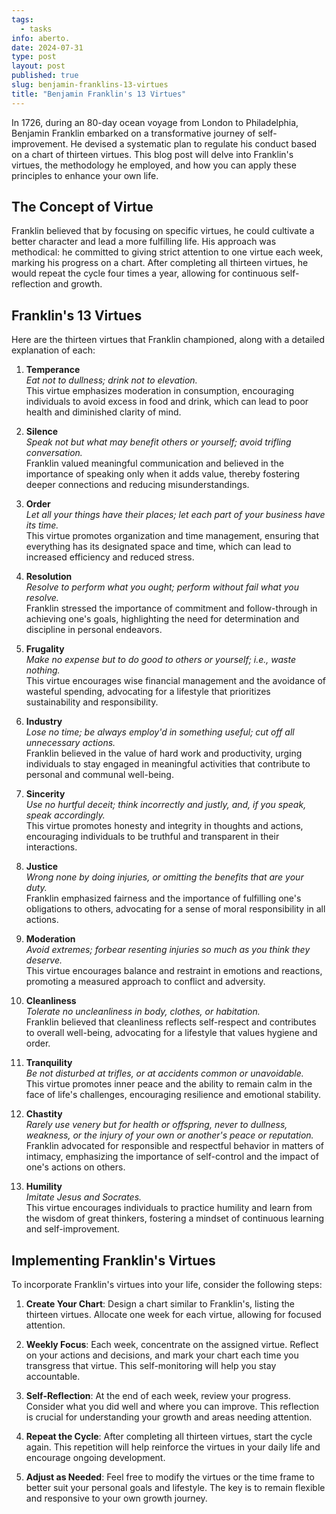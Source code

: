 ```yaml
---
tags:
  - tasks
info: aberto.
date: 2024-07-31
type: post
layout: post
published: true
slug: benjamin-franklins-13-virtues
title: "Benjamin Franklin's 13 Virtues"
---
```


In 1726, during an 80-day ocean voyage from London to Philadelphia, Benjamin Franklin embarked on a transformative journey of self-improvement. He devised a systematic plan to regulate his conduct based on a chart of thirteen virtues. This blog post will delve into Franklin's virtues, the methodology he employed, and how you can apply these principles to enhance your own life.

## The Concept of Virtue

Franklin believed that by focusing on specific virtues, he could cultivate a better character and lead a more fulfilling life. His approach was methodical: he committed to giving strict attention to one virtue each week, marking his progress on a chart. After completing all thirteen virtues, he would repeat the cycle four times a year, allowing for continuous self-reflection and growth.

## Franklin's 13 Virtues

Here are the thirteen virtues that Franklin championed, along with a detailed explanation of each:

1. **Temperance**  
   *Eat not to dullness; drink not to elevation.*  
   This virtue emphasizes moderation in consumption, encouraging individuals to avoid excess in food and drink, which can lead to poor health and diminished clarity of mind.

2. **Silence**  
   *Speak not but what may benefit others or yourself; avoid trifling conversation.*  
   Franklin valued meaningful communication and believed in the importance of speaking only when it adds value, thereby fostering deeper connections and reducing misunderstandings.

3. **Order**  
   *Let all your things have their places; let each part of your business have its time.*  
   This virtue promotes organization and time management, ensuring that everything has its designated space and time, which can lead to increased efficiency and reduced stress.

4. **Resolution**  
   *Resolve to perform what you ought; perform without fail what you resolve.*  
   Franklin stressed the importance of commitment and follow-through in achieving one's goals, highlighting the need for determination and discipline in personal endeavors.

5. **Frugality**  
   *Make no expense but to do good to others or yourself; i.e., waste nothing.*  
   This virtue encourages wise financial management and the avoidance of wasteful spending, advocating for a lifestyle that prioritizes sustainability and responsibility.

6. **Industry**  
   *Lose no time; be always employ'd in something useful; cut off all unnecessary actions.*  
   Franklin believed in the value of hard work and productivity, urging individuals to stay engaged in meaningful activities that contribute to personal and communal well-being.

7. **Sincerity**  
   *Use no hurtful deceit; think incorrectly and justly, and, if you speak, speak accordingly.*  
   This virtue promotes honesty and integrity in thoughts and actions, encouraging individuals to be truthful and transparent in their interactions.

8. **Justice**  
   *Wrong none by doing injuries, or omitting the benefits that are your duty.*  
   Franklin emphasized fairness and the importance of fulfilling one's obligations to others, advocating for a sense of moral responsibility in all actions.

9. **Moderation**  
   *Avoid extremes; forbear resenting injuries so much as you think they deserve.*  
   This virtue encourages balance and restraint in emotions and reactions, promoting a measured approach to conflict and adversity.

10. **Cleanliness**  
    *Tolerate no uncleanliness in body, clothes, or habitation.*  
    Franklin believed that cleanliness reflects self-respect and contributes to overall well-being, advocating for a lifestyle that values hygiene and order.

11. **Tranquility**  
    *Be not disturbed at trifles, or at accidents common or unavoidable.*  
    This virtue promotes inner peace and the ability to remain calm in the face of life's challenges, encouraging resilience and emotional stability.

12. **Chastity**  
    *Rarely use venery but for health or offspring, never to dullness, weakness, or the injury of your own or another's peace or reputation.*  
    Franklin advocated for responsible and respectful behavior in matters of intimacy, emphasizing the importance of self-control and the impact of one's actions on others.

13. **Humility**  
    *Imitate Jesus and Socrates.*  
    This virtue encourages individuals to practice humility and learn from the wisdom of great thinkers, fostering a mindset of continuous learning and self-improvement.

## Implementing Franklin's Virtues

To incorporate Franklin's virtues into your life, consider the following steps:

1. **Create Your Chart**: Design a chart similar to Franklin's, listing the thirteen virtues. Allocate one week for each virtue, allowing for focused attention.

2. **Weekly Focus**: Each week, concentrate on the assigned virtue. Reflect on your actions and decisions, and mark your chart each time you transgress that virtue. This self-monitoring will help you stay accountable.

3. **Self-Reflection**: At the end of each week, review your progress. Consider what you did well and where you can improve. This reflection is crucial for understanding your growth and areas needing attention.

4. **Repeat the Cycle**: After completing all thirteen virtues, start the cycle again. This repetition will help reinforce the virtues in your daily life and encourage ongoing development.

5. **Adjust as Needed**: Feel free to modify the virtues or the time frame to better suit your personal goals and lifestyle. The key is to remain flexible and responsive to your own growth journey.
